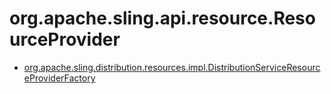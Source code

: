 # org.apache.sling.api.resource.ResourceProvider

 * [org.apache.sling.distribution.resources.impl.DistributionServiceResourceProviderFactory](./org/apache/sling/distribution/resources/impl/DistributionServiceResourceProviderFactory.md)
